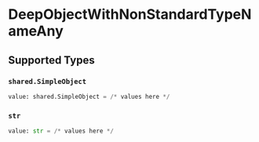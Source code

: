 # DeepObjectWithNonStandardTypeNameAny


## Supported Types

### `shared.SimpleObject`

```python
value: shared.SimpleObject = /* values here */
```

### `str`

```python
value: str = /* values here */
```

